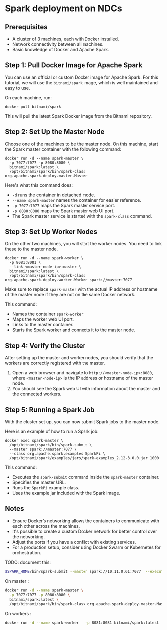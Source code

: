 # Spark deployment on NDCs

## Prerequisites

- A cluster of 3 machines, each with Docker installed.
- Network connectivity between all machines.
- Basic knowledge of Docker and Apache Spark.

## Step 1: Pull Docker Image for Apache Spark

You can use an official or custom Docker image for Apache Spark. For this tutorial, we will use the `bitnami/spark` image, which is well maintained and easy to use.

On each machine, run:

```shell
docker pull bitnami/spark
```

This will pull the latest Spark Docker image from the Bitnami repository.

## Step 2: Set Up the Master Node

Choose one of the machines to be the master node. On this machine, start the Spark master container with the following command:

```shell
docker run -d --name spark-master \
  -p 7077:7077 -p 8080:8080 \
  bitnami/spark:latest \
  /opt/bitnami/spark/bin/spark-class org.apache.spark.deploy.master.Master
```

Here's what this command does:

- `-d` runs the container in detached mode.
- `--name spark-master` names the container for easier reference.
- `-p 7077:7077` maps the Spark master service port.
- `-p 8080:8080` maps the Spark master web UI port.
- The Spark master service is started with the `spark-class` command.

## Step 3: Set Up Worker Nodes

On the other two machines, you will start the worker nodes. You need to link these to the master node.

```shell
docker run -d --name spark-worker \
  -p 8081:8081 \
  --link <master-node-ip>:master \
  bitnami/spark:latest \
  /opt/bitnami/spark/bin/spark-class org.apache.spark.deploy.worker.Worker spark://master:7077
```

Make sure to replace `spark-master` with the actual IP address or hostname of the master node if they are not on the same Docker network.

This command:

- Names the container `spark-worker`.
- Maps the worker web UI port.
- Links to the master container.
- Starts the Spark worker and connects it to the master node.

## Step 4: Verify the Cluster

After setting up the master and worker nodes, you should verify that the workers are correctly registered with the master.

1. Open a web browser and navigate to `http://<master-node-ip>:8080`, where `<master-node-ip>` is the IP address or hostname of the master node.
2. You should see the Spark web UI with information about the master and the connected workers.

## Step 5: Running a Spark Job

With the cluster set up, you can now submit Spark jobs to the master node.

Here is an example of how to run a Spark job:

```shell
docker exec spark-master \
  /opt/bitnami/spark/bin/spark-submit \
  --master spark://master:7077 \
  --class org.apache.spark.examples.SparkPi \
  /opt/bitnami/spark/examples/jars/spark-examples_2.12-3.0.0.jar 1000
```

This command:

- Executes the `spark-submit` command inside the `spark-master` container.
- Specifies the master URL.
- Runs the `SparkPi` example class.
- Uses the example jar included with the Spark image.

## Notes

- Ensure Docker’s networking allows the containers to communicate with each other across the machines.
- It's possible to create a custom Docker network for better control over the networking.
- Adjust the ports if you have a conflict with existing services.
- For a production setup, consider using Docker Swarm or Kubernetes for orchestration.


TODO: document this:

```bash
$SPARK_HOME/bin/spark-submit --master spark://10.11.0.61:7077  --executor-memory 16G --driver-memory 2G --num-executors 2 --executor-cores 10 llama2_test.py
```

On master :

```bash
docker run -d --name spark-master \
  -p 7077:7077 -p 8080:8080 \
  bitnami/spark:latest \
  /opt/bitnami/spark/bin/spark-class org.apache.spark.deploy.master.Master
```


On workers : 

```bash
docker run -d --name spark-worker   -p 8081:8081 bitnami/spark:latest   /opt/bitnami/spark/bin/spark-class org.apache.spark.deploy.worker.Worker spark://10.11.0.201:7077
```